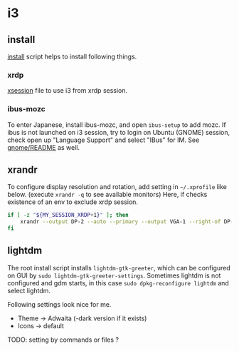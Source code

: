 # i3
## install
[install](install) script helps to install following things.

### xrdp
[xsession](xsession) file to use i3 from xrdp session.

### ibus-mozc
To enter Japanese, install ibus-mozc, and open `ibus-setup` to add mozc.
If ibus is not launched on i3 session, try to login on Ubuntu (GNOME) session,
check open up "Language Support" and select "IBus" for IM.
See [gnome/README](../gnome/README.md) as well.

## xrandr
To configure display resolution and rotation, add setting in `~/.xprofile` like below.
(execute `xrandr -q` to see available monitors)
Here, if checks existence of an env to exclude xrdp session.

```bash
if [ -z "${MY_SESSION_XRDP+1}" ]; then
    xrandr --output DP-2 --auto --primary --output VGA-1 --right-of DP-2
fi
```

## lightdm
The root install script installs `lightdm-gtk-greeter`,
which can be configured on GUI by `sudo lightdm-gtk-greeter-settings`.
Sometimes lightdm is not configured and gdm starts,
in this case `sudo dpkg-reconfigure lightdm` and select lightdm.

Following settings look nice for me.
* Theme -> Adwaita (-dark version if it exists)
* Icons -> default

TODO: setting by commands or files ?
